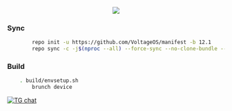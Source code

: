 <p align="center">
  <img src="https://i.imgur.com/32ihEhr.png"/>
</p>

### Sync

```bash
        repo init -u https://github.com/VoltageOS/manifest -b 12.1
        repo sync -c -j$(nproc --all) --force-sync --no-clone-bundle --no-tags
```

### Build

```bash
	. build/envsetup.sh
        brunch device
```

[![TG chat](https://img.shields.io/badge/Support-Telegram-%23e52c5f.svg?style=for-the-badge&logo=telegram&&labelColor=121217)](https://t.me/voltageos)
